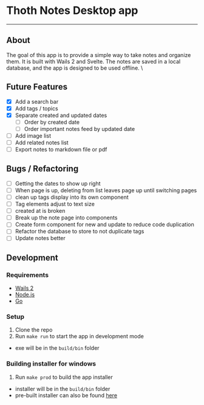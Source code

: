 # Thoth Notes Desktop app

---

## About
The goal of this app is to provide a simple way to take notes and organize them. 
It is built with Wails 2 and Svelte. The notes are saved in a local database,
and the app is designed to be used offline. \

## Future Features
- [X] Add a search bar
- [X] Add tags / topics
- [X] Separate created and updated dates
    - [ ] Order by created date
    - [ ] Order important notes feed by updated date
- [ ] Add image list
- [ ] Add related notes list
- [ ] Export notes to markdown file or pdf

## Bugs / Refactoring
- [ ] Getting the dates to show up right
- [ ] When page is up, deleting from list leaves page up until switching pages
- [ ] clean up tags display into its own component
- [ ] Tag elements adjust to text size
- [ ] created at is broken
- [ ] Break up the note page into components
- [ ] Create form component for new and update to reduce code duplication
- [ ] Refactor the database to store to not duplicate tags
- [ ] Update notes better

## Development
### Requirements
- [Wails 2](https://wails.app/gettingstarted/)
- [Node.js](https://nodejs.org/en/download/)
- [Go](https://golang.org/doc/install)

### Setup
1. Clone the repo
2. Run `make run` to start the app in development mode
- exe will be in the `build/bin` folder

### Building installer for windows
1. Run `make prod` to build the app installer
- installer will be in the `build/bin` folder
- pre-built installer can also be found [here](https://thoth-notes.s3.us-west-2.amazonaws.com/ThothNotes-amd64-installer.exe)

